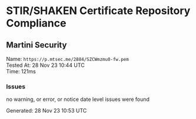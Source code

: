 # STIR/SHAKEN Certificate Repository Compliance

## Martini Security

Name: `https://p.mtsec.me/2884/SZCWmzmu0-fw.pem`\
Tested At: 28 Nov 23 10:44 UTC\
Time: 121ms

### Issues

no warning, or error, or notice date level issues were found

Generated: 28 Nov 23 10:53 UTC
